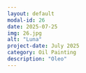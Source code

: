 ```yaml
---
layout: default
modal-id: 26
date: 2025-07-25
img: 26.jpg
alt: "Luna"
project-date: July 2025
category: Oil Painting
description: "Oleo"
---
```

